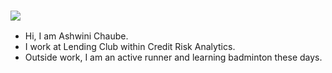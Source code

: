### ![](https://ga-dash.s3.amazonaws.com/production/assets/logo-9f88ae6c9c3871690e33280fcf557f33.png)
+ Hi, I am Ashwini Chaube. 
+ I work at Lending Club within Credit Risk Analytics. 
+ Outside work, I am an active runner and learning badminton these days.